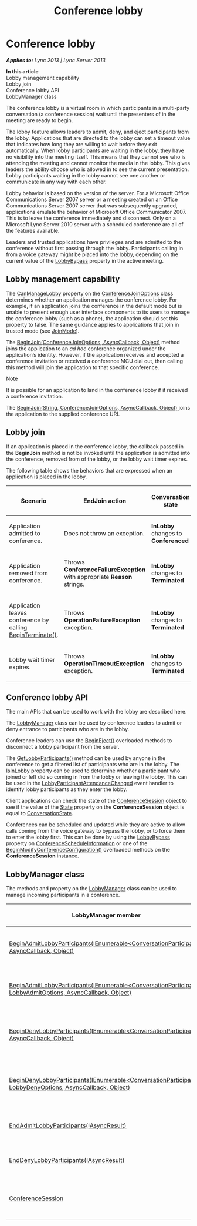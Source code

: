 ﻿---
title: Conference lobby
TOCTitle: Conference lobby
ms:assetid: a299808b-4228-4934-8fe7-7ec000382ee8
ms:mtpsurl: https://msdn.microsoft.com/en-us/library/Dn465989(v=office.15)
ms:contentKeyID: 57102805
ms.date: 07/25/2014
mtps_version: v=office.15
---

# Conference lobby


_**Applies to:** Lync 2013 | Lync Server 2013_

**In this article**  
Lobby management capability  
Lobby join  
Conference lobby API  
LobbyManager class  

The conference lobby is a virtual room in which participants in a multi-party conversation (a conference session) wait until the presenters of in the meeting are ready to begin.

The lobby feature allows leaders to admit, deny, and eject participants from the lobby. Applications that are directed to the lobby can set a timeout value that indicates how long they are willing to wait before they exit automatically. When lobby participants are waiting in the lobby, they have no visibility into the meeting itself. This means that they cannot see who is attending the meeting and cannot monitor the media in the lobby. This gives leaders the ability choose who is allowed in to see the current presentation. Lobby participants waiting in the lobby cannot see one another or communicate in any way with each other.

Lobby behavior is based on the version of the server. For a Microsoft Office Communications Server 2007 server or a meeting created on an Office Communications Server 2007 server that was subsequently upgraded, applications emulate the behavior of Microsoft Office Communicator 2007. This is to leave the conference immediately and disconnect. Only on a Microsoft Lync Server 2010 server with a scheduled conference are all of the features available.

Leaders and trusted applications have privileges and are admitted to the conference without first passing through the lobby. Participants calling in from a voice gateway might be placed into the lobby, depending on the current value of the [LobbyBypass](https://msdn.microsoft.com/en-us/library/hh381638\(v=office.15\)) property in the active meeting.

## Lobby management capability

The [CanManageLobby](https://msdn.microsoft.com/en-us/library/hh381614\(v=office.15\)) property on the [ConferenceJoinOptions](https://msdn.microsoft.com/en-us/library/hh385064\(v=office.15\)) class determines whether an application manages the conference lobby. For example, if an application joins the conference in the default mode but is unable to present enough user interface components to its users to manage the conference lobby (such as a phone), the application should set this property to false. The same guidance applies to applications that join in trusted mode (see [JoinMode](https://msdn.microsoft.com/en-us/library/hh384536\(v=office.15\))).

The [BeginJoin(ConferenceJoinOptions, AsyncCallback, Object)](https://msdn.microsoft.com/en-us/library/hh348502\(v=office.15\)) method joins the application to an *ad hoc* conference organized under the application’s identity. However, if the application receives and accepted a conference invitation or received a conference MCU dial out, then calling this method will join the application to that specific conference.


> [!NOTE]
> <P>It is possible for an application to land in the conference lobby if it received a conference invitation.</P>



The [BeginJoin(String, ConferenceJoinOptions, AsyncCallback, Object)](https://msdn.microsoft.com/en-us/library/hh348983\(v=office.15\)) joins the application to the supplied conference URI.

## Lobby join

If an application is placed in the conference lobby, the callback passed in the **BeginJoin** method is not be invoked until the application is admitted into the conference, removed from of the lobby, or the lobby wait timer expires.

The following table shows the behaviors that are expressed when an application is placed in the lobby.

<table>
<colgroup>
<col style="width: 25%" />
<col style="width: 25%" />
<col style="width: 25%" />
<col style="width: 25%" />
</colgroup>
<thead>
<tr class="header">
<th><p>Scenario</p></th>
<th><p>EndJoin action</p></th>
<th><p>Conversation state</p></th>
<th><p>ConferenceSession state</p></th>
</tr>
</thead>
<tbody>
<tr class="odd">
<td><p>Application admitted to conference.</p></td>
<td><p>Does not throw an exception.</p></td>
<td><p><strong>InLobby</strong> changes to <strong>Conferenced</strong></p></td>
<td><p><strong>InLobby</strong> changes to <strong>Connected</strong></p></td>
</tr>
<tr class="even">
<td><p>Application removed from conference.</p></td>
<td><p>Throws <strong>ConferenceFailureException</strong> with appropriate <strong>Reason</strong> strings.</p></td>
<td><p><strong>InLobby</strong> changes to <strong>Terminated</strong></p></td>
<td><p><strong>InLobby</strong> changes to <strong>Idle</strong></p></td>
</tr>
<tr class="odd">
<td><p>Application leaves conference by calling <a href="https://msdn.microsoft.com/en-us/library/hh349607(v=office.15)">BeginTerminate()</a>.</p></td>
<td><p>Throws <strong>OperationFailureException</strong> exception.</p></td>
<td><p><strong>InLobby</strong> changes to <strong>Terminated</strong></p></td>
<td><p><strong>InLobby</strong> changes to <strong>Idle</strong></p></td>
</tr>
<tr class="even">
<td><p>Lobby wait timer expires.</p></td>
<td><p>Throws <strong>OperationTimeoutException</strong> exception.</p></td>
<td><p><strong>InLobby</strong> changes to <strong>Terminated</strong></p></td>
<td><p><strong>InLobby</strong> changes to <strong>Idle</strong></p></td>
</tr>
</tbody>
</table>


## Conference lobby API

The main APIs that can be used to work with the lobby are described here.

The [LobbyManager](https://msdn.microsoft.com/en-us/library/hh383596\(v=office.15\)) class can be used by conference leaders to admit or deny entrance to participants who are in the lobby.

Conference leaders can use the [BeginEject()](https://msdn.microsoft.com/en-us/library/hh384485\(v=office.15\)) overloaded methods to disconnect a lobby participant from the server.

The [GetLobbyParticipants()](https://msdn.microsoft.com/en-us/library/hh384852\(v=office.15\)) method can be used by anyone in the conference to get a filtered list of participants who are in the lobby. The [IsInLobby](https://msdn.microsoft.com/en-us/library/hh383635\(v=office.15\)) property can be used to determine whether a participant who joined or left did so coming in from the lobby or leaving the lobby. This can be used in the [LobbyParticipantAttendanceChanged](https://msdn.microsoft.com/en-us/library/hh349572\(v=office.15\)) event handler to identify lobby participants as they enter the lobby.

Client applications can check the state of the [ConferenceSession](https://msdn.microsoft.com/en-us/library/hh349315\(v=office.15\)) object to see if the value of the [State](https://msdn.microsoft.com/en-us/library/hh161754\(v=office.15\)) property on the **ConferenceSession** object is equal to [ConversationState](https://msdn.microsoft.com/en-us/library/hh381026\(v=office.15\)).

Conferences can be scheduled and updated while they are active to allow calls coming from the voice gateway to bypass the lobby, or to force them to enter the lobby first. This can be done by using the [LobbyBypass](https://msdn.microsoft.com/en-us/library/hh382782\(v=office.15\)) property on [ConferenceScheduleInformation](https://msdn.microsoft.com/en-us/library/hh381608\(v=office.15\)) or one of the [BeginModifyConferenceConfiguration()](https://msdn.microsoft.com/en-us/library/hh161773\(v=office.15\)) overloaded methods on the **ConferenceSession** instance.

## LobbyManager class

The methods and property on the [LobbyManager](https://msdn.microsoft.com/en-us/library/hh383596\(v=office.15\)) class can be used to manage incoming participants in a conference.

<table>
<colgroup>
<col style="width: 50%" />
<col style="width: 50%" />
</colgroup>
<thead>
<tr class="header">
<th><p>LobbyManager member</p></th>
<th><p>Description</p></th>
</tr>
</thead>
<tbody>
<tr class="odd">
<td><p><a href="https://msdn.microsoft.com/en-us/library/hh350073(v=office.15)">BeginAdmitLobbyParticipants(IEnumerable&lt;ConversationParticipant&gt;, AsyncCallback, Object)</a></p></td>
<td><p>Method. Admits lobby participants into the conference.</p>
<p>BeginAdmitLobbyParticipants(IEnumerable&lt;ConversationParticipant&gt;, AsyncCallback, object)</p></td>
</tr>
<tr class="even">
<td><p><a href="https://msdn.microsoft.com/en-us/library/hh349506(v=office.15)">BeginAdmitLobbyParticipants(IEnumerable&lt;ConversationParticipant&gt;, LobbyAdmitOptions, AsyncCallback, Object)</a></p></td>
<td><p>Method. Admits lobby participants into the conference.</p>
<p>BeginAdmitLobbyParticipants(IEnumerable&lt;ConversationParticipant&gt;, LobbyAdmitOptions, AsyncCallback, object)</p></td>
</tr>
<tr class="odd">
<td><p><a href="https://msdn.microsoft.com/en-us/library/hh382108(v=office.15)">BeginDenyLobbyParticipants(IEnumerable&lt;ConversationParticipant&gt;, AsyncCallback, Object)</a></p></td>
<td><p>Method. Denies lobby participants admission into the conference and removes them from the lobby.</p>
<p>BeginDenyLobbyParticipants(IEnumerable&lt;ConversationParticipant&gt;, AsyncCallback, object)</p></td>
</tr>
<tr class="even">
<td><p><a href="https://msdn.microsoft.com/en-us/library/hh349251(v=office.15)">BeginDenyLobbyParticipants(IEnumerable&lt;ConversationParticipant&gt;, LobbyDenyOptions, AsyncCallback, Object)</a></p></td>
<td><p>Method. Denies lobby participants admission into the conference and removes them from the lobby.</p>
<p>BeginDenyLobbyParticipants(IEnumerable&lt;ConversationParticipant&gt;, LobbyDenyOptions, AsyncCallback, object)</p></td>
</tr>
<tr class="odd">
<td><p><a href="https://msdn.microsoft.com/en-us/library/hh381873(v=office.15)">EndAdmitLobbyParticipants(IAsyncResult)</a></p></td>
<td><p>Method. Waits for the pending asynchronous operation to complete.</p>
<p>EndAdmitLobbyParticipants(IAsyncResult)</p></td>
</tr>
<tr class="even">
<td><p><a href="https://msdn.microsoft.com/en-us/library/hh349240(v=office.15)">EndDenyLobbyParticipants(IAsyncResult)</a></p></td>
<td><p>Method. Waits for the pending asynchronous operation to complete.</p>
<p>EndDenyLobbyParticipants(IAsyncResult)</p></td>
</tr>
<tr class="odd">
<td><p><a href="https://msdn.microsoft.com/en-us/library/hh366087(v=office.15)">ConferenceSession</a></p></td>
<td><p>Property. Gets the conference session object that is associated with this <strong>LobbyManager</strong> instance.</p>
<p>ConferenceSession ConferenceSession {get;}</p></td>
</tr>
</tbody>
</table>

